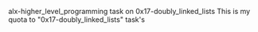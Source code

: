 alx-higher_level_programming task on 
0x17-doubly_linked_lists
This is my quota to "0x17-doubly_linked_lists" task's

